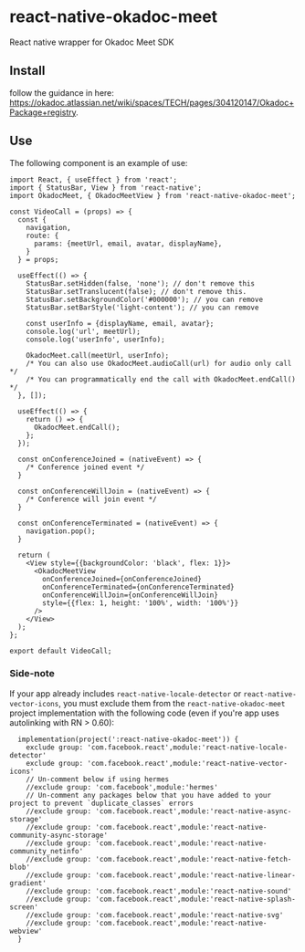 # react-native-okadoc-meet

React native wrapper for Okadoc Meet SDK

## Install

follow the guidance in here:
https://okadoc.atlassian.net/wiki/spaces/TECH/pages/304120147/Okadoc+Package+registry.

## Use

The following component is an example of use:

```
import React, { useEffect } from 'react';
import { StatusBar, View } from 'react-native';
import OkadocMeet, { OkadocMeetView } from 'react-native-okadoc-meet';

const VideoCall = (props) => {
  const {
    navigation,
    route: {
      params: {meetUrl, email, avatar, displayName},
    }
  } = props;

  useEffect(() => {
    StatusBar.setHidden(false, 'none'); // don't remove this
    StatusBar.setTranslucent(false); // don't remove this.
    StatusBar.setBackgroundColor('#000000'); // you can remove
    StatusBar.setBarStyle('light-content'); // you can remove

    const userInfo = {displayName, email, avatar};
    console.log('url', meetUrl);
    console.log('userInfo', userInfo);

    OkadocMeet.call(meetUrl, userInfo);
    /* You can also use OkadocMeet.audioCall(url) for audio only call */
    /* You can programmatically end the call with OkadocMeet.endCall() */
  }, []);

  useEffect(() => {
    return () => {
      OkadocMeet.endCall();
    };
  });

  const onConferenceJoined = (nativeEvent) => {
    /* Conference joined event */
  }

  const onConferenceWillJoin = (nativeEvent) => {
    /* Conference will join event */
  }

  const onConferenceTerminated = (nativeEvent) => {
    navigation.pop();
  }

  return (
    <View style={{backgroundColor: 'black', flex: 1}}>
      <OkadocMeetView
        onConferenceJoined={onConferenceJoined}
        onConferenceTerminated={onConferenceTerminated}
        onConferenceWillJoin={onConferenceWillJoin}
        style={{flex: 1, height: '100%', width: '100%'}}
      />
    </View>
  );
};

export default VideoCall;
```

### Side-note

If your app already includes `react-native-locale-detector` or `react-native-vector-icons`, you must exclude them from the `react-native-okadoc-meet` project implementation with the following code (even if you're app uses autolinking with RN > 0.60):

```
  implementation(project(':react-native-okadoc-meet')) {
    exclude group: 'com.facebook.react',module:'react-native-locale-detector'
    exclude group: 'com.facebook.react',module:'react-native-vector-icons'
    // Un-comment below if using hermes
    //exclude group: 'com.facebook',module:'hermes'
    // Un-comment any packages below that you have added to your project to prevent `duplicate_classes` errors
    //exclude group: 'com.facebook.react',module:'react-native-async-storage'
    //exclude group: 'com.facebook.react',module:'react-native-community-async-storage'
    //exclude group: 'com.facebook.react',module:'react-native-community_netinfo'
    //exclude group: 'com.facebook.react',module:'react-native-fetch-blob'
    //exclude group: 'com.facebook.react',module:'react-native-linear-gradient'
    //exclude group: 'com.facebook.react',module:'react-native-sound'
    //exclude group: 'com.facebook.react',module:'react-native-splash-screen'
    //exclude group: 'com.facebook.react',module:'react-native-svg'
    //exclude group: 'com.facebook.react',module:'react-native-webview'
  }
```
